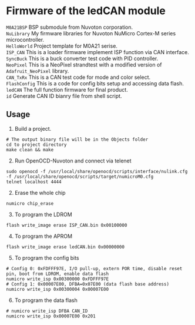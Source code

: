 # Firmware of the ledCAN module
``M0A21BSP`` BSP submodule from Nuvoton corporation. <br>
``NuLibrary`` My firmware libraries for Nuvoton NuMicro Cortex-M series microcontroller. <br>
``HelloWorld`` Project template for M0A21 serise. <br>
``ISP_CAN`` This is a loader firmware implement ISP function via CAN interface. <br>
``SyncBuck`` This is a buck converter test code with PID controller. <br>
``NeoPixel`` This is a NeoPixel strandtest with a modified version of ``Adafruit_NeoPixel`` library. <br>
``CAN_TxRx`` This is a CAN test code for mode and color select. <br>
``FlashConfig`` This is a code for config bits setup and accessing data flash. <br>
``ledCAN`` The full function firmware for final product. <br>
``id`` Generate CAN ID bianry file from shell script. <br>

## Usage
1. Build a project. 
```
# The output binary file will be in the Objects folder
cd to project directory
make clean && make
```
2. Run OpenOCD-Nuvoton and connect via telenet
```
sudo openocd -f /usr/local/share/openocd/scripts/interface/nulink.cfg -f /usr/local/share/openocd/scripts/target/numicroM0.cfg
telnet localhost 4444
```
2. Erase the whole chip
```
numicro chip_erase
```
3. To program the LDROM
```
flash write_image erase ISP_CAN.bin 0x00100000
```
4. To program the APROM
```
flash write_image erase ledCAN.bin 0x00000000
```
5. To program the config bits
```
# Config 0: 0xFDFFF97E, I/O pull-up, extern POR time, disable reset pin, boot from LDROM, enable data flash
numicro write_isp 0x00300000 0xFDFFF97E
# Config 1: 0x00007E00, DFBA=0x07E00 (data flash base address)
numicro write_isp 0x00300004 0x00007E00
```
6. To program the data flash
```
# numicro write_isp DFBA CAN_ID
numicro write_isp 0x00007E00 0x201
```
